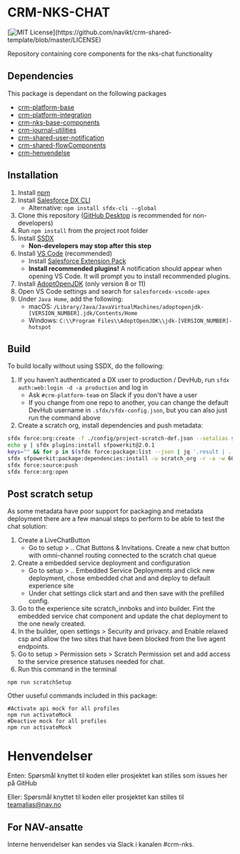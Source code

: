# CRM-NKS-CHAT

[![MIT License](https://img.shields.io/apm/l/atomic-design-ui.svg?)](https://github.com/navikt/crm-shared-template/blob/master/LICENSE)

Repository containing core components for the nks-chat functionality

## Dependencies

This package is dependant on the following packages

-   [crm-platform-base](https://github.com/navikt/crm-platform-base)
-   [crm-platform-integration](https://github.com/navikt/crm-platform-integration)
-   [crm-nks-base-components](https://github.com/navikt/crm-nks-base-components)
-   [crm-journal-utilities](https://github.com/navikt/crm-journal-utilities)
-   [crm-shared-user-notification](https://github.com/navikt/crm-shared-user-notification)
-   [crm-shared-flowComponents](https://github.com/navikt/crm-shared-flowComponents)
-   [crm-henvendelse](https://github.com/navikt/crm-henvendelse)

## Installation

1. Install [npm](https://nodejs.org/en/download/)
1. Install [Salesforce DX CLI](https://developer.salesforce.com/tools/sfdxcli)
    - Alternative: `npm install sfdx-cli --global`
1. Clone this repository ([GitHub Desktop](https://desktop.github.com) is recommended for non-developers)
1. Run `npm install` from the project root folder
1. Install [SSDX](https://github.com/navikt/ssdx)
    - **Non-developers may stop after this step**
1. Install [VS Code](https://code.visualstudio.com) (recommended)
    - Install [Salesforce Extension Pack](https://marketplace.visualstudio.com/items?itemName=salesforce.salesforcedx-vscode)
    - **Install recommended plugins!** A notification should appear when opening VS Code. It will prompt you to install recommended plugins.
1. Install [AdoptOpenJDK](https://adoptopenjdk.net) (only version 8 or 11)
1. Open VS Code settings and search for `salesforcedx-vscode-apex`
1. Under `Java Home`, add the following:
    - macOS: `/Library/Java/JavaVirtualMachines/adoptopenjdk-[VERSION_NUMBER].jdk/Contents/Home`
    - Windows: `C:\\Program Files\\AdoptOpenJDK\\jdk-[VERSION_NUMBER]-hotspot`

## Build

To build locally without using SSDX, do the following:

1. If you haven't authenticated a DX user to production / DevHub, run `sfdx auth:web:login -d -a production` and log in
    - Ask `#crm-platform-team` on Slack if you don't have a user
    - If you change from one repo to another, you can change the default DevHub username in `.sfdx/sfdx-config.json`, but you can also just run the command above
2. Create a scratch org, install dependencies and push metadata:

```bash
sfdx force:org:create -f ./config/project-scratch-def.json --setalias scratch_org --durationdays 1 --setdefaultusername
echo y | sfdx plugins:install sfpowerkit@2.0.1
keys="" && for p in $(sfdx force:package:list --json | jq '.result | .[].Name' -r); do keys+=$p":navcrm "; done
sfdx sfpowerkit:package:dependencies:install -u scratch_org -r -a -w 60 -k ${keys}
sfdx force:source:push
sfdx force:org:open
```

## Post scratch setup

As some metadata have poor support for packaging and metadata deployment there are a few manual steps to perform to be able to test the chat solution:

1. Create a LiveChatButton
    - Go to setup > .. Chat Buttons & Invitations. Create a new chat button with omni-channel routing connected to the scratch chat queue
2. Create a embedded service deployment and configuration
    - Go to setup > .. Embedded Service Deployments and click new deployment, chose embedded chat and and deploy to default experience site
    - Under chat settings click start and and then save with the prefilled config.
3. Go to the experience site scratch_innboks and into builder. Fint the embedded service chat component and update the chat deployment to the one newly created.
4. In the builder, open settings > Security and privacy. and Enable relaxed csp and allow the two sites that have been blocked from the live agent endpoints.
5. Go to setup > Permission sets > Scratch Permission set and add access to the service presence statuses needed for chat.
6. Run this command in the terminal

```
npm run scratchSetup
```

Other uuseful commands included in this package:

```
#Activate api mock for all profiles
npm run activateMock
#Deactive mock for all profiles
npm run activateMock
```

# Henvendelser

Enten:
Spørsmål knyttet til koden eller prosjektet kan stilles som issues her på GitHub

Eller:
Spørsmål knyttet til koden eller prosjektet kan stilles til teamalias@nav.no

## For NAV-ansatte

Interne henvendelser kan sendes via Slack i kanalen #crm-nks.
